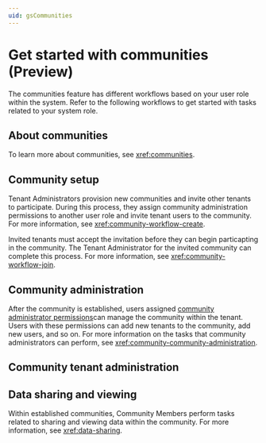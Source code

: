 ```yaml
---
uid: gsCommunities
---
```


# Get started with communities (Preview)

The communities feature has different workflows based on your user role within the system. Refer to the following workflows to get started with tasks related to your system role.

## About communities

To learn more about communities, see <xref:communities>.

## Community setup 

Tenant Administrators provision new communities and invite other tenants to participate. During this process, they assign community administration permissions to another user role and invite tenant users to the community. For more information, see <xref:community-workflow-create>.

Invited tenants must accept the invitation before they can begin particapting in the community. The Tenant Administrator for the invited community can complete this process. For more information, see <xref:community-workflow-join>.
   
## Community administration

After the community is established, users assigned [community administrator permissions](xref:community-community-roles#community-administrators)can manage the community within the tenant. Users with these permissions can add new tenants to the community, add new users, and so on. For more information on the tasks that community administrators can perform, see <xref:community-community-administration>.

## Community tenant administration

## Data sharing and viewing

Within established communities, Community Members perform tasks related to sharing and viewing data within the community. For more information, see <xref:data-sharing>.
